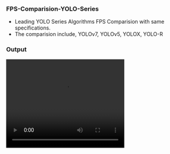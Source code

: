 ### FPS-Comparision-YOLO-Series

- Leading YOLO Series Algorithms FPS Comparision with same specifications.
- The comparision include, YOLOv7, YOLOv5, YOLOX, YOLO-R

### Output
<video width="320" height="240" controls>
  <source src="/output/FPS COMPARISION YOLOX, YOLOR, YOLOv5, YOLOv7.mp4" type="video/mp4">
</video>
